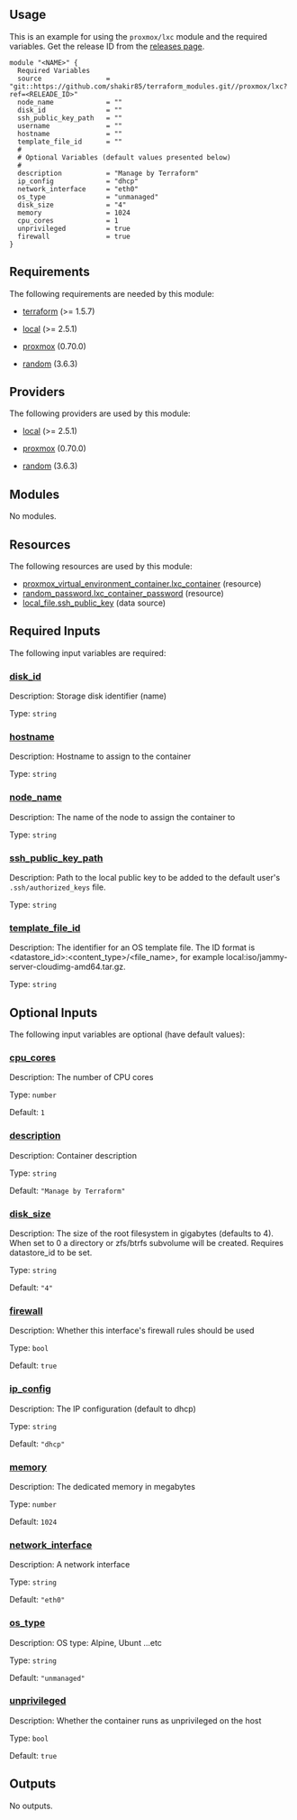 <!-- BEGIN_TF_DOCS -->
## Usage

This is an example for using the `proxmox/lxc` module and the required variables. Get the release ID from the [releases page](https://github.com/shakir85/Terraform-Modules/releases).

```hcl
module "<NAME>" {
  Required Variables
  source                = "git::https://github.com/shakir85/terraform_modules.git//proxmox/lxc?ref=<RELEADE_ID>"
  node_name             = ""
  disk_id               = ""
  ssh_public_key_path   = ""
  username              = ""
  hostname              = ""
  template_file_id      = ""
  #
  # Optional Variables (default values presented below)
  #
  description           = "Manage by Terraform"
  ip_config             = "dhcp"
  network_interface     = "eth0"
  os_type               = "unmanaged"
  disk_size             = "4"
  memory                = 1024
  cpu_cores             = 1
  unprivileged          = true
  firewall              = true
}
```

## Requirements

The following requirements are needed by this module:

- <a name="requirement_terraform"></a> [terraform](#requirement\_terraform) (>= 1.5.7)

- <a name="requirement_local"></a> [local](#requirement\_local) (>= 2.5.1)

- <a name="requirement_proxmox"></a> [proxmox](#requirement\_proxmox) (0.70.0)

- <a name="requirement_random"></a> [random](#requirement\_random) (3.6.3)

## Providers

The following providers are used by this module:

- <a name="provider_local"></a> [local](#provider\_local) (>= 2.5.1)

- <a name="provider_proxmox"></a> [proxmox](#provider\_proxmox) (0.70.0)

- <a name="provider_random"></a> [random](#provider\_random) (3.6.3)

## Modules

No modules.

## Resources

The following resources are used by this module:

- [proxmox_virtual_environment_container.lxc_container](https://registry.terraform.io/providers/bpg/proxmox/0.70.0/docs/resources/virtual_environment_container) (resource)
- [random_password.lxc_container_password](https://registry.terraform.io/providers/hashicorp/random/3.6.3/docs/resources/password) (resource)
- [local_file.ssh_public_key](https://registry.terraform.io/providers/hashicorp/local/latest/docs/data-sources/file) (data source)

## Required Inputs

The following input variables are required:

### <a name="input_disk_id"></a> [disk\_id](#input\_disk\_id)

Description: Storage disk identifier (name)

Type: `string`

### <a name="input_hostname"></a> [hostname](#input\_hostname)

Description: Hostname to assign to the container

Type: `string`

### <a name="input_node_name"></a> [node\_name](#input\_node\_name)

Description: The name of the node to assign the container to

Type: `string`

### <a name="input_ssh_public_key_path"></a> [ssh\_public\_key\_path](#input\_ssh\_public\_key\_path)

Description: Path to the local public key to be added to the default user's `.ssh/authorized_keys` file.

Type: `string`

### <a name="input_template_file_id"></a> [template\_file\_id](#input\_template\_file\_id)

Description: The identifier for an OS template file. The ID format is <datastore\_id>:<content\_type>/<file\_name>, for example local:iso/jammy-server-cloudimg-amd64.tar.gz.

Type: `string`

## Optional Inputs

The following input variables are optional (have default values):

### <a name="input_cpu_cores"></a> [cpu\_cores](#input\_cpu\_cores)

Description: The number of CPU cores

Type: `number`

Default: `1`

### <a name="input_description"></a> [description](#input\_description)

Description: Container description

Type: `string`

Default: `"Manage by Terraform"`

### <a name="input_disk_size"></a> [disk\_size](#input\_disk\_size)

Description: The size of the root filesystem in gigabytes (defaults to 4). When set to 0 a directory or zfs/btrfs subvolume will be created. Requires datastore\_id to be set.

Type: `string`

Default: `"4"`

### <a name="input_firewall"></a> [firewall](#input\_firewall)

Description: Whether this interface's firewall rules should be used

Type: `bool`

Default: `true`

### <a name="input_ip_config"></a> [ip\_config](#input\_ip\_config)

Description: The IP configuration (default to dhcp)

Type: `string`

Default: `"dhcp"`

### <a name="input_memory"></a> [memory](#input\_memory)

Description: The dedicated memory in megabytes

Type: `number`

Default: `1024`

### <a name="input_network_interface"></a> [network\_interface](#input\_network\_interface)

Description: A network interface

Type: `string`

Default: `"eth0"`

### <a name="input_os_type"></a> [os\_type](#input\_os\_type)

Description: OS type: Alpine, Ubunt ...etc

Type: `string`

Default: `"unmanaged"`

### <a name="input_unprivileged"></a> [unprivileged](#input\_unprivileged)

Description: Whether the container runs as unprivileged on the host

Type: `bool`

Default: `true`

## Outputs

No outputs.
<!-- END_TF_DOCS -->
